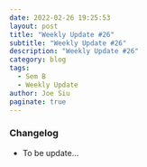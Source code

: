 ```yaml
---
date: 2022-02-26 19:25:53
layout: post
title: "Weekly Update #26"
subtitle: "Weekly Update #26"
description: "Weekly Update #26"
category: blog
tags:
  - Sem B
  - Weekly Update
author: Joe Siu
paginate: true
---
```

### Changelog

* To be update...
